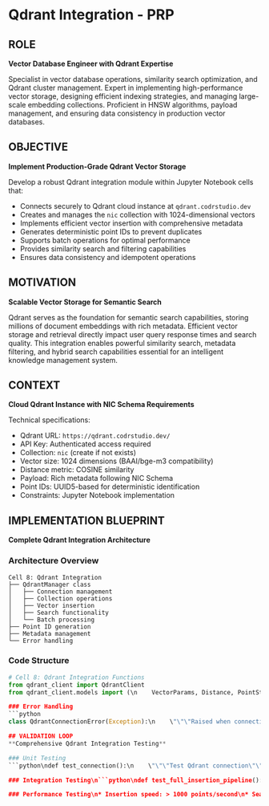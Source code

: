# Qdrant Integration - PRP

## ROLE
**Vector Database Engineer with Qdrant Expertise**

Specialist in vector database operations, similarity search optimization, and Qdrant cluster management. Expert in implementing high-performance vector storage, designing efficient indexing strategies, and managing large-scale embedding collections. Proficient in HNSW algorithms, payload management, and ensuring data consistency in production vector databases.

## OBJECTIVE
**Implement Production-Grade Qdrant Vector Storage**

Develop a robust Qdrant integration module within Jupyter Notebook cells that:
* Connects securely to Qdrant cloud instance at `qdrant.codrstudio.dev`
* Creates and manages the `nic` collection with 1024-dimensional vectors
* Implements efficient vector insertion with comprehensive metadata
* Generates deterministic point IDs to prevent duplicates
* Supports batch operations for optimal performance
* Provides similarity search and filtering capabilities
* Ensures data consistency and idempotent operations

## MOTIVATION
**Scalable Vector Storage for Semantic Search**

Qdrant serves as the foundation for semantic search capabilities, storing millions of document embeddings with rich metadata. Efficient vector storage and retrieval directly impact user query response times and search quality. This integration enables powerful similarity search, metadata filtering, and hybrid search capabilities essential for an intelligent knowledge management system.

## CONTEXT
**Cloud Qdrant Instance with NIC Schema Requirements**

Technical specifications:
* Qdrant URL: `https://qdrant.codrstudio.dev/`
* API Key: Authenticated access required
* Collection: `nic` (create if not exists)
* Vector size: 1024 dimensions (BAAI/bge-m3 compatibility)
* Distance metric: COSINE similarity
* Payload: Rich metadata following NIC Schema
* Point IDs: UUID5-based for deterministic identification
* Constraints: Jupyter Notebook implementation

## IMPLEMENTATION BLUEPRINT
**Complete Qdrant Integration Architecture**

### Architecture Overview
```
Cell 8: Qdrant Integration
├── QdrantManager class
│   ├── Connection management
│   ├── Collection operations
│   ├── Vector insertion
│   ├── Search functionality
│   └── Batch processing
├── Point ID generation
├── Metadata management
└── Error handling
```

### Code Structure
```python
# Cell 8: Qdrant Integration Functions
from qdrant_client import QdrantClient
from qdrant_client.models import (\n    VectorParams, Distance, PointStruct, Filter,\n    FieldCondition, MatchValue, SearchRequest,\n    CollectionInfo, CollectionStatus\n)\nfrom qdrant_client.http.exceptions import ResponseHandlingException\nfrom typing import List, Dict, Any, Optional, Union\nimport uuid\nimport hashlib\nimport numpy as np\nfrom datetime import datetime\nimport json\n\nclass QdrantManager:\n    def __init__(self,\n                 url: str = \"https://qdrant.codrstudio.dev/\",\n                 api_key: str = \"93f0c9d6b9a53758f2376decf318b3ae300e9bdb50be2d0e9c893ee4469fd857\",\n                 collection_name: str = \"nic\"):\n        \"\"\"Initialize Qdrant client and connection\"\"\"\n        self.url = url\n        self.api_key = api_key\n        self.collection_name = collection_name\n        \n        # Initialize client\n        self.client = QdrantClient(\n            url=url,\n            api_key=api_key,\n            timeout=30\n        )\n        \n        # Verify connection\n        self._verify_connection()\n        \n        # Ensure collection exists\n        self._ensure_collection_exists()\n    \n    def _verify_connection(self) -> bool:\n        \"\"\"Verify connection to Qdrant instance\"\"\"\n        try:\n            collections = self.client.get_collections()\n            print(f\"Connected to Qdrant: {len(collections.collections)} collections found\")\n            return True\n        except Exception as e:\n            raise ConnectionError(f\"Failed to connect to Qdrant: {str(e)}\")\n    \n    def _ensure_collection_exists(self):\n        \"\"\"Create collection if it doesn't exist\"\"\"\n        try:\n            # Check if collection exists\n            collection_info = self.client.get_collection(self.collection_name)\n            print(f\"Collection '{self.collection_name}' already exists\")\n            \n            # Verify configuration\n            expected_size = 1024\n            expected_distance = Distance.COSINE\n            \n            actual_size = collection_info.config.params.vectors.size\n            actual_distance = collection_info.config.params.vectors.distance\n            \n            if actual_size != expected_size:\n                raise ValueError(f\"Collection vector size mismatch: expected {expected_size}, got {actual_size}\")\n            \n            if actual_distance != expected_distance:\n                raise ValueError(f\"Collection distance metric mismatch: expected {expected_distance}, got {actual_distance}\")\n                \n        except ResponseHandlingException as e:\n            if \"Not found\" in str(e):\n                # Collection doesn't exist, create it\n                print(f\"Creating collection '{self.collection_name}'...\")\n                self.client.create_collection(\n                    collection_name=self.collection_name,\n                    vectors_config=VectorParams(\n                        size=1024,\n                        distance=Distance.COSINE\n                    )\n                )\n                print(f\"Collection '{self.collection_name}' created successfully\")\n            else:\n                raise\n    \n    def insert_embeddings(self,\n                         embeddings: List[EmbeddingResult],\n                         chunks: List[TextChunk],\n                         document_metadata: Dict[str, Any],\n                         batch_size: int = 100) -> Dict[str, Any]:\n        \"\"\"Insert embeddings with metadata into Qdrant\"\"\"\n        if len(embeddings) != len(chunks):\n            raise ValueError(\"Number of embeddings must match number of chunks\")\n        \n        points = []\n        \n        for embedding, chunk in zip(embeddings, chunks):\n            # Generate deterministic point ID\n            point_id = self._generate_point_id(chunk.id)\n            \n            # Build comprehensive payload\n            payload = self._build_payload(chunk, document_metadata, embedding)\n            \n            # Create point\n            point = PointStruct(\n                id=point_id,\n                vector=embedding.embedding.tolist(),\n                payload=payload\n            )\n            \n            points.append(point)\n        \n        # Insert in batches\n        results = self._batch_insert(points, batch_size)\n        \n        return results\n    \n    def _generate_point_id(self, chunk_id: str) -> str:\n        \"\"\"Generate deterministic UUID5 point ID\"\"\"\n        namespace = uuid.UUID('6ba7b810-9dad-11d1-80b4-00c04fd430c8')  # Standard namespace\n        point_uuid = uuid.uuid5(namespace, f\"nic:{chunk_id}\")\n        return str(point_uuid)\n    \n    def _build_payload(self,\n                      chunk: TextChunk,\n                      document_metadata: Dict[str, Any],\n                      embedding: EmbeddingResult) -> Dict[str, Any]:\n        \"\"\"Build comprehensive payload following NIC Schema\"\"\"\n        payload = {\n            # Chunk information\n            \"chunk_id\": chunk.id,\n            \"content\": chunk.content,\n            \"token_count\": chunk.token_count,\n            \"chunk_index\": chunk.chunk_index,\n            \"total_chunks\": chunk.total_chunks,\n            \"start_char\": chunk.start_char,\n            \"end_char\": chunk.end_char,\n            \n            # Document information\n            \"document_id\": chunk.document_id,\n            \"filename\": document_metadata.get('filename', ''),\n            \"document_type\": document_metadata.get('document_type', ''),\n            \n            # Section and structure\n            \"section_title\": chunk.section_title,\n            \"page_numbers\": chunk.page_numbers,\n            \n            # Processing lineage\n            \"processing_metadata\": {\n                \"ocr_applied\": document_metadata.get('processing_metadata', {}).get('ocr_applied', False),\n                \"processor\": document_metadata.get('processing_metadata', {}).get('processor', 'docling'),\n                \"chunking_strategy\": chunk.metadata.get('chunking_strategy', 'paragraph-based'),\n                \"embedding_model\": embedding.model,\n                \"processed_at\": datetime.now().isoformat()\n            },\n            \n            # Repository information\n            \"repository\": {\n                \"url\": \"http://gitlab.processa.info/nic/documentacao/base-de-conhecimento.git\",\n                \"branch\": document_metadata.get('provenance', {}).get('branch', 'main'),\n                \"commit_id\": document_metadata.get('provenance', {}).get('commit_id', ''),\n                \"source_path\": document_metadata.get('provenance', {}).get('source', '')\n            },\n            \n            # Quality metrics\n            \"quality_metrics\": {\n                \"confidence_score\": document_metadata.get('processing_metadata', {}).get('confidence_scores', {}).get('overall', 1.0),\n                \"embedding_generation_time\": embedding.generation_time\n            },\n            \n            # Temporal metadata\n            \"created_at\": datetime.now().isoformat(),\n            \"is_latest\": True,\n            \n            # Search optimization\n            \"text_length\": len(chunk.content),\n            \"language\": self._detect_language(chunk.content),\n            \"has_tables\": \"TABLE\" in chunk.content,\n            \"has_figures\": \"Figure\" in chunk.content or \"figura\" in chunk.content.lower()\n        }\n        \n        return payload\n    \n    def _detect_language(self, text: str) -> str:\n        \"\"\"Simple language detection for Portuguese/English\"\"\"\n        portuguese_indicators = ['ção', 'ões', 'ão', 'ê', 'ã', 'ç', 'através', 'também']\n        english_indicators = ['the', 'and', 'that', 'this', 'with', 'for', 'you', 'are']\n        \n        text_lower = text.lower()\n        \n        pt_score = sum(1 for word in portuguese_indicators if word in text_lower)\n        en_score = sum(1 for word in english_indicators if word in text_lower)\n        \n        if pt_score > en_score:\n            return 'pt'\n        elif en_score > pt_score:\n            return 'en'\n        else:\n            return 'mixed'\n    \n    def _batch_insert(self, points: List[PointStruct], batch_size: int) -> Dict[str, Any]:\n        \"\"\"Insert points in batches with error handling\"\"\"\n        total_points = len(points)\n        inserted = 0\n        failed = 0\n        errors = []\n        \n        for i in range(0, total_points, batch_size):\n            batch = points[i:i + batch_size]\n            \n            try:\n                # Check for duplicates before insertion\n                existing_ids = self._check_existing_points([p.id for p in batch])\n                new_points = [p for p in batch if p.id not in existing_ids]\n                \n                if new_points:\n                    self.client.upsert(\n                        collection_name=self.collection_name,\n                        points=new_points\n                    )\n                    inserted += len(new_points)\n                    print(f\"Inserted batch {i//batch_size + 1}: {len(new_points)} new points\")\n                else:\n                    print(f\"Batch {i//batch_size + 1}: All points already exist, skipping\")\n                    \n            except Exception as e:\n                failed += len(batch)\n                error_msg = f\"Batch {i//batch_size + 1} failed: {str(e)}\"\n                errors.append(error_msg)\n                print(error_msg)\n        \n        return {\n            'total_points': total_points,\n            'inserted': inserted,\n            'failed': failed,\n            'errors': errors\n        }\n    \n    def _check_existing_points(self, point_ids: List[str]) -> List[str]:\n        \"\"\"Check which points already exist in the collection\"\"\"\n        try:\n            existing = []\n            # Check in small batches to avoid overwhelming the API\n            for i in range(0, len(point_ids), 50):\n                batch_ids = point_ids[i:i + 50]\n                points = self.client.retrieve(\n                    collection_name=self.collection_name,\n                    ids=batch_ids\n                )\n                existing.extend([p.id for p in points])\n            return existing\n        except Exception:\n            # If check fails, assume no points exist (safer for idempotency)\n            return []\n    \n    def search_similar(self,\n                      query_vector: np.ndarray,\n                      limit: int = 10,\n                      score_threshold: float = 0.7,\n                      filters: Optional[Dict[str, Any]] = None) -> List[Dict[str, Any]]:\n        \"\"\"Search for similar vectors with optional filtering\"\"\"\n        # Build filter if provided\n        filter_condition = None\n        if filters:\n            filter_condition = self._build_filter(filters)\n        \n        # Perform search\n        search_result = self.client.search(\n            collection_name=self.collection_name,\n            query_vector=query_vector.tolist(),\n            limit=limit,\n            score_threshold=score_threshold,\n            query_filter=filter_condition\n        )\n        \n        # Format results\n        results = []\n        for scored_point in search_result:\n            result = {\n                'id': scored_point.id,\n                'score': scored_point.score,\n                'payload': scored_point.payload\n            }\n            results.append(result)\n        \n        return results\n    \n    def _build_filter(self, filters: Dict[str, Any]) -> Filter:\n        \"\"\"Build Qdrant filter from dictionary\"\"\"\n        conditions = []\n        \n        for field, value in filters.items():\n            if isinstance(value, str):\n                condition = FieldCondition(\n                    key=field,\n                    match=MatchValue(value=value)\n                )\n            elif isinstance(value, list):\n                condition = FieldCondition(\n                    key=field,\n                    match=MatchValue(any=value)\n                )\n            else:\n                condition = FieldCondition(\n                    key=field,\n                    match=MatchValue(value=value)\n                )\n            \n            conditions.append(condition)\n        \n        return Filter(must=conditions)\n    \n    def get_collection_info(self) -> Dict[str, Any]:\n        \"\"\"Get collection statistics and information\"\"\"\n        try:\n            info = self.client.get_collection(self.collection_name)\n            \n            return {\n                'name': self.collection_name,\n                'status': info.status,\n                'vectors_count': info.vectors_count,\n                'indexed_vectors_count': info.indexed_vectors_count,\n                'points_count': info.points_count,\n                'config': {\n                    'vector_size': info.config.params.vectors.size,\n                    'distance': info.config.params.vectors.distance.value\n                }\n            }\n        except Exception as e:\n            return {'error': str(e)}\n    \n    def delete_document(self, document_id: str) -> Dict[str, Any]:\n        \"\"\"Delete all chunks for a specific document\"\"\"\n        try:\n            # Build filter for document\n            filter_condition = Filter(\n                must=[\n                    FieldCondition(\n                        key=\"document_id\",\n                        match=MatchValue(value=document_id)\n                    )\n                ]\n            )\n            \n            # Delete points\n            result = self.client.delete(\n                collection_name=self.collection_name,\n                points_selector=filter_condition\n            )\n            \n            return {\n                'document_id': document_id,\n                'deleted': True,\n                'operation_id': result.operation_id if hasattr(result, 'operation_id') else None\n            }\n            \n        except Exception as e:\n            return {\n                'document_id': document_id,\n                'deleted': False,\n                'error': str(e)\n            }\n\nclass QdrantHealthChecker:\n    \"\"\"Monitor Qdrant cluster health and performance\"\"\"\n    \n    def __init__(self, manager: QdrantManager):\n        self.manager = manager\n    \n    def check_cluster_health(self) -> Dict[str, Any]:\n        \"\"\"Comprehensive cluster health check\"\"\"\n        health = {\n            'timestamp': datetime.now().isoformat(),\n            'connection': False,\n            'collection_status': None,\n            'response_time': None,\n            'errors': []\n        }\n        \n        try:\n            # Test connection speed\n            start_time = time.time()\n            collections = self.manager.client.get_collections()\n            health['response_time'] = time.time() - start_time\n            health['connection'] = True\n            \n            # Check collection status\n            collection_info = self.manager.get_collection_info()\n            health['collection_status'] = collection_info\n            \n            # Test search functionality\n            test_vector = np.random.random(1024).astype(np.float32)\n            search_results = self.manager.search_similar(test_vector, limit=1)\n            health['search_functional'] = len(search_results) >= 0\n            \n        except Exception as e:\n            health['errors'].append(str(e))\n        \n        return health\n```

### Error Handling
```python
class QdrantConnectionError(Exception):\n    \"\"\"Raised when connection to Qdrant fails\"\"\"\n    pass\n\nclass QdrantInsertionError(Exception):\n    \"\"\"Raised when vector insertion fails\"\"\"\n    pass\n\nclass QdrantSearchError(Exception):\n    \"\"\"Raised when search operation fails\"\"\"\n    pass\n\ndef robust_insert_with_retry(manager: QdrantManager,\n                            embeddings: List[EmbeddingResult],\n                            chunks: List[TextChunk],\n                            document_metadata: Dict[str, Any],\n                            max_retries: int = 3) -> Dict[str, Any]:\n    \"\"\"Insert with exponential backoff retry\"\"\"\n    for attempt in range(max_retries):\n        try:\n            return manager.insert_embeddings(embeddings, chunks, document_metadata)\n        except Exception as e:\n            if attempt == max_retries - 1:\n                raise QdrantInsertionError(f\"Failed after {max_retries} attempts: {str(e)}\")\n            \n            wait_time = 2 ** attempt\n            print(f\"Insertion attempt {attempt + 1} failed, retrying in {wait_time}s...\")\n            time.sleep(wait_time)\n```

## VALIDATION LOOP
**Comprehensive Qdrant Integration Testing**

### Unit Testing
```python\ndef test_connection():\n    \"\"\"Test Qdrant connection\"\"\"\n    manager = QdrantManager()\n    assert manager._verify_connection()\n\ndef test_collection_creation():\n    \"\"\"Test collection creation and configuration\"\"\"\n    manager = QdrantManager()\n    info = manager.get_collection_info()\n    \n    assert info['config']['vector_size'] == 1024\n    assert info['config']['distance'] == 'Cosine'\n\ndef test_point_id_generation():\n    \"\"\"Test deterministic point ID generation\"\"\"\n    manager = QdrantManager()\n    \n    chunk_id = \"test_chunk_123\"\n    id1 = manager._generate_point_id(chunk_id)\n    id2 = manager._generate_point_id(chunk_id)\n    \n    assert id1 == id2  # Should be deterministic\n    assert uuid.UUID(id1)  # Should be valid UUID\n\ndef test_payload_building():\n    \"\"\"Test comprehensive payload creation\"\"\"\n    manager = QdrantManager()\n    \n    # Create test data\n    chunk = create_test_chunk()\n    embedding = create_test_embedding()\n    doc_metadata = create_test_document_metadata()\n    \n    payload = manager._build_payload(chunk, doc_metadata, embedding)\n    \n    # Verify required fields\n    assert 'chunk_id' in payload\n    assert 'content' in payload\n    assert 'document_id' in payload\n    assert 'processing_metadata' in payload\n    assert 'repository' in payload\n```

### Integration Testing\n```python\ndef test_full_insertion_pipeline():\n    \"\"\"Test complete embedding insertion\"\"\"\n    manager = QdrantManager()\n    \n    # Generate test data\n    embeddings = create_test_embeddings(10)\n    chunks = create_test_chunks(10)\n    doc_metadata = create_test_document_metadata()\n    \n    # Insert embeddings\n    result = manager.insert_embeddings(embeddings, chunks, doc_metadata)\n    \n    assert result['inserted'] == 10\n    assert result['failed'] == 0\n    \n    # Verify collection count\n    info = manager.get_collection_info()\n    assert info['points_count'] >= 10\n\ndef test_similarity_search():\n    \"\"\"Test vector similarity search\"\"\"\n    manager = QdrantManager()\n    \n    # Insert test data first\n    embeddings = create_test_embeddings(5)\n    chunks = create_test_chunks(5)\n    doc_metadata = create_test_document_metadata()\n    \n    manager.insert_embeddings(embeddings, chunks, doc_metadata)\n    \n    # Search with one of the vectors\n    query_vector = embeddings[0].embedding\n    results = manager.search_similar(query_vector, limit=3)\n    \n    assert len(results) > 0\n    assert results[0]['score'] > 0.9  # Should find exact match\n\ndef test_idempotent_insertion():\n    \"\"\"Test that repeated insertions don't create duplicates\"\"\"\n    manager = QdrantManager()\n    \n    embeddings = create_test_embeddings(3)\n    chunks = create_test_chunks(3)\n    doc_metadata = create_test_document_metadata()\n    \n    # First insertion\n    result1 = manager.insert_embeddings(embeddings, chunks, doc_metadata)\n    initial_count = manager.get_collection_info()['points_count']\n    \n    # Second insertion (should not add duplicates)\n    result2 = manager.insert_embeddings(embeddings, chunks, doc_metadata)\n    final_count = manager.get_collection_info()['points_count']\n    \n    assert final_count == initial_count  # No new points added\n```

### Performance Testing\n* Insertion speed: > 1000 points/second\n* Search latency: < 100ms for 10 results\n* Batch operations: Linear scaling up to 1000 points/batch\n* Memory usage: Consistent regardless of collection size\n\n## ADDITIONAL NOTES\n**Security, Performance & Maintenance**\n\n### Security Considerations\n* **API Key Protection**: Store API keys securely, rotate regularly\n* **Access Control**: Implement proper authentication and authorization\n* **Data Encryption**: Ensure TLS encryption for all communications\n* **Input Validation**: Validate all data before insertion\n* **Audit Logging**: Log all database operations for security monitoring\n\n### Performance Optimization\n* **Batch Sizing**: Optimize batch sizes based on network latency\n* **Connection Pooling**: Reuse connections for multiple operations\n* **Index Optimization**: Configure HNSW parameters for use case\n* **Parallel Operations**: Use concurrent insertions when possible\n* **Compression**: Enable payload compression for large metadata\n\n### Maintenance Requirements\n* **Collection Monitoring**: Track collection size and performance\n* **Index Rebuilding**: Periodic index optimization\n* **Backup Strategy**: Regular collection backups\n* **Performance Metrics**: Monitor search latency and throughput\n* **Version Updates**: Keep Qdrant client library updated